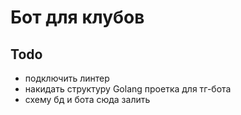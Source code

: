 # Бот для клубов

## Todo
- подключить линтер
- накидать структуру Golang проетка для тг-бота
- схему бд и бота сюда залить 
